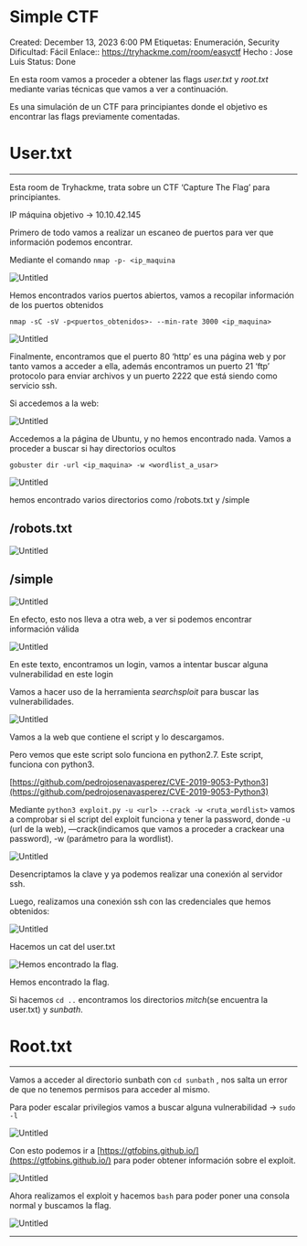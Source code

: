 # Simple CTF

Created: December 13, 2023 6:00 PM
Etiquetas: Enumeración, Security
Dificultad: Fácil
Enlace:: https://tryhackme.com/room/easyctf
Hecho : Jose Luis 
Status: Done

En esta room vamos a proceder a obtener las flags *user.txt* y *root.txt* mediante varias técnicas que vamos a ver a continuación.

Es una simulación de un CTF para principiantes donde el objetivo es encontrar las flags previamente comentadas.

# User.txt

---

Esta room de Tryhackme, trata sobre un CTF ‘Capture The Flag’ para principiantes.

IP máquina objetivo → 10.10.42.145

Primero de todo vamos a realizar un escaneo de puertos para ver que información podemos encontrar.

Mediante el comando `nmap -p- <ip_maquina`

![Untitled](Simple%20CTF%20485e7b730cca4c8d804eb5e42dbfc2ba/Untitled.png)

Hemos encontrados varios puertos abiertos, vamos a recopilar información de los puertos obtenidos

`nmap -sC -sV -p<puertos_obtenidos>- --min-rate 3000 <ip_maquina>`

![Untitled](Simple%20CTF%20485e7b730cca4c8d804eb5e42dbfc2ba/Untitled%201.png)

Finalmente, encontramos que el puerto 80 ‘http’ es una página web y por tanto vamos a acceder a ella, además encontramos un puerto 21 ‘ftp’ protocolo para enviar archivos y un puerto 2222 que está siendo como servicio ssh.

Si accedemos a la web:

![Untitled](Simple%20CTF%20485e7b730cca4c8d804eb5e42dbfc2ba/Untitled%202.png)

Accedemos a la página de Ubuntu, y no hemos encontrado nada. Vamos a proceder a buscar si hay directorios ocultos

`gobuster dir -url <ip_maquina> -w <wordlist_a_usar>`

![Untitled](Simple%20CTF%20485e7b730cca4c8d804eb5e42dbfc2ba/Untitled%203.png)

hemos encontrado varios directorios como /robots.txt y /simple

## /robots.txt

![Untitled](Simple%20CTF%20485e7b730cca4c8d804eb5e42dbfc2ba/Untitled%204.png)

## /simple

![Untitled](Simple%20CTF%20485e7b730cca4c8d804eb5e42dbfc2ba/Untitled%205.png)

En efecto, esto nos lleva a otra web, a ver si podemos encontrar información válida

![Untitled](Simple%20CTF%20485e7b730cca4c8d804eb5e42dbfc2ba/Untitled%206.png)

En este texto, encontramos un login, vamos a intentar buscar alguna vulnerabilidad en este login

Vamos a hacer uso de la herramienta *searchsploit* para buscar las vulnerabilidades.

![Untitled](Simple%20CTF%20485e7b730cca4c8d804eb5e42dbfc2ba/Untitled%207.png)

Vamos a la web que contiene el script y lo descargamos.

Pero vemos que este script solo funciona en python2.7. Este script, funciona con python3.

[https://github.com/pedrojosenavasperez/CVE-2019-9053-Python3](https://github.com/pedrojosenavasperez/CVE-2019-9053-Python3)

Mediante `python3 exploit.py -u <url> --crack -w <ruta_wordlist>` vamos a comprobar si el script del exploit funciona y tener la password, donde -u (url de la web), —crack(indicamos que vamos a proceder a crackear una password), -w (parámetro para la wordlist).

![Untitled](Simple%20CTF%20485e7b730cca4c8d804eb5e42dbfc2ba/Untitled%208.png)

Desencriptamos la clave y ya podemos realizar una conexión al servidor ssh.

Luego, realizamos una conexión ssh con las credenciales que hemos obtenidos:

![Untitled](Simple%20CTF%20485e7b730cca4c8d804eb5e42dbfc2ba/Untitled%209.png)

Hacemos un cat del user.txt 

![Hemos encontrado la flag.](Simple%20CTF%20485e7b730cca4c8d804eb5e42dbfc2ba/Untitled%2010.png)

Hemos encontrado la flag.

Si hacemos `cd ..` encontramos los directorios *mitch*(se encuentra la user.txt) y *sunbath*.

# Root.txt

---

Vamos a acceder al directorio sunbath con `cd sunbath` , nos salta un error de que no tenemos permisos para acceder al mismo.

Para poder escalar privilegios vamos a buscar alguna vulnerabilidad → `sudo -l`

![Untitled](Simple%20CTF%20485e7b730cca4c8d804eb5e42dbfc2ba/Untitled%2011.png)

Con esto podemos ir a [https://gtfobins.github.io/](https://gtfobins.github.io/) para poder obtener información sobre el exploit.

![Untitled](Simple%20CTF%20485e7b730cca4c8d804eb5e42dbfc2ba/Untitled%2012.png)

Ahora realizamos el exploit y hacemos `bash` para poder poner una consola normal y buscamos la flag.

![Untitled](Simple%20CTF%20485e7b730cca4c8d804eb5e42dbfc2ba/Untitled%2013.png)

---